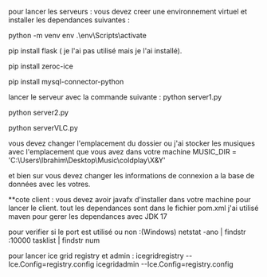 pour lancer les serveurs :
vous devez creer une environnement virtuel et installer les dependances suivantes :

python -m venv env
.\env\Scripts\activate

pip install flask ( je l'ai pas utilisé mais je l'ai installé).

pip install zeroc-ice

pip install mysql-connector-python

lancer le serveur avec la commande suivante :
python server1.py 

python server2.py

python serverVLC.py



vous devez changer l'emplacement du dossier ou j'ai stocker les musiques avec l'emplacement que vous avez dans votre machine
    MUSIC_DIR = 'C:\\Users\\Ibrahim\\Desktop\\Music\\coldplay\\X&Y'

et bien sur vous devez changer les informations de connexion a la base de données avec les votres.



**cote client :
vous devez avoir javafx d'installer dans votre machine pour lancer le client.
tout les dependances sont dans le fichier pom.xml
j'ai utilisé maven pour gerer les dependances avec JDK 17






pour verifier si le port est utilisé ou non :(Windows)
netstat -ano | findstr :10000
tasklist | findstr num


pour lancer ice grid registry et admin :
icegridregistry --Ice.Config=registry.config
icegridadmin --Ice.Config=registry.config

